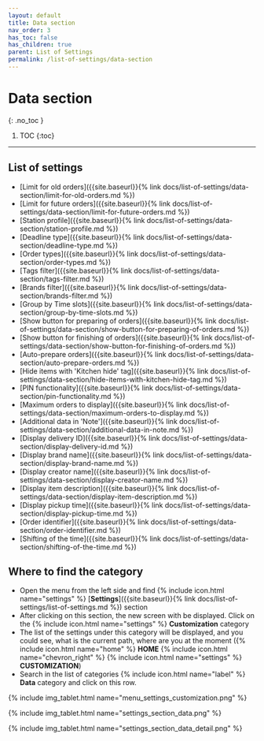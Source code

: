 ```yaml
---
layout: default
title: Data section
nav_order: 3
has_toc: false
has_children: true
parent: List of Settings
permalink: /list-of-settings/data-section
---
```


# Data section
{: .no_toc }

1. TOC
{:toc}

---

## List of settings
- [Limit for old orders]({{site.baseurl}}{% link docs/list-of-settings/data-section/limit-for-old-orders.md %})
- [Limit for future orders]({{site.baseurl}}{% link docs/list-of-settings/data-section/limit-for-future-orders.md %})
- [Station profile]({{site.baseurl}}{% link docs/list-of-settings/data-section/station-profile.md %})
- [Deadline type]({{site.baseurl}}{% link docs/list-of-settings/data-section/deadline-type.md %})
- [Order types]({{site.baseurl}}{% link docs/list-of-settings/data-section/order-types.md %})
- [Tags filter]({{site.baseurl}}{% link docs/list-of-settings/data-section/tags-filter.md %})
- [Brands filter]({{site.baseurl}}{% link docs/list-of-settings/data-section/brands-filter.md %})
- [Group by Time slots]({{site.baseurl}}{% link docs/list-of-settings/data-section/group-by-time-slots.md %})
- [Show button for preparing of orders]({{site.baseurl}}{% link docs/list-of-settings/data-section/show-button-for-preparing-of-orders.md %})
- [Show button for finishing of orders]({{site.baseurl}}{% link docs/list-of-settings/data-section/show-button-for-finishing-of-orders.md %})
- [Auto-prepare orders]({{site.baseurl}}{% link docs/list-of-settings/data-section/auto-prepare-orders.md %})
- [Hide items with 'Kitchen hide' tag]({{site.baseurl}}{% link docs/list-of-settings/data-section/hide-items-with-kitchen-hide-tag.md %})
- [PIN functionality]({{site.baseurl}}{% link docs/list-of-settings/data-section/pin-functionality.md %})
- [Maximum orders to display]({{site.baseurl}}{% link docs/list-of-settings/data-section/maximum-orders-to-display.md %})
- [Additional data in 'Note']({{site.baseurl}}{% link docs/list-of-settings/data-section/additional-data-in-note.md %})
- [Display delivery ID]({{site.baseurl}}{% link docs/list-of-settings/data-section/display-delivery-id.md %})
- [Display brand name]({{site.baseurl}}{% link docs/list-of-settings/data-section/display-brand-name.md %})
- [Display creator name]({{site.baseurl}}{% link docs/list-of-settings/data-section/display-creator-name.md %})
- [Display item description]({{site.baseurl}}{% link docs/list-of-settings/data-section/display-item-description.md %})
- [Display pickup time]({{site.baseurl}}{% link docs/list-of-settings/data-section/display-pickup-time.md %})
- [Order identifier]({{site.baseurl}}{% link docs/list-of-settings/data-section/order-identifier.md %})
- [Shifting of the time]({{site.baseurl}}{% link docs/list-of-settings/data-section/shifting-of-the-time.md %})

## Where to find the category
- Open the menu from the left side and find {% include icon.html name="settings" %} [**Settings**]({{site.baseurl}}{% link docs/list-of-settings/list-of-settings.md %}) section
- After clicking on this section, the new screen with be displayed. Click on the {% include icon.html name="settings" %} **Customization** category
- The list of the settings under this category will be displayed, and you could see, what is the current path, where are you at the moment ({% include icon.html name="home" %} **HOME** {% include icon.html name="chevron_right" %} {% include icon.html name="settings" %} **CUSTOMIZATION**)
- Search in the list of categories {% include icon.html name="label" %} **Data** category and click on this row.

{% include img_tablet.html name="menu_settings_customization.png" %}

{% include img_tablet.html name="settings_section_data.png" %}

{% include img_tablet.html name="settings_section_data_detail.png" %}